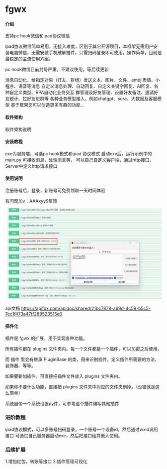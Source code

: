 # fgwx

#### 介绍
支持pc hook微信和ipad协议微信

ipad协议微信简单易用，无接入难度，区别于其它开源项目，本框架无需用户安装电脑微信，无需安装手机破解插件，只需扫码登录即可使用，操作简单，目前是最稳定的主流使用方案。

pc hook微信目前封号严重，不建议使用，等后续更新


消息自动化、给指定对象（好友、群组）发送文本、图片、文件、emoji表情、小程序、语音等消息
自定义消息处理、自动回复、自定义关键字回复、AI回复、各种自定义类型、RPA自动化业务交互
群管理及好友管理、设置好友备注、邀请好友统计、拉好友进群等
各种业务模型接入，例如chatgpt、sora、大数据及客服模型
基于框架您可以创造更多有趣的功能...

#### 软件架构
软件架构说明


#### 安装教程

exe为服务端，可选pc hook模式和ipad 协议模式
启动exe后，运行示例中的main.py 可接收消息，处理消息等，
可以自己自定义客户端，通过http接口，Server中定义http请求接口



#### 使用说明
注册账号后，登录，新账号可免费领取一天时间体验

有问题加v：AAAxyy9反馈

![输入图片说明](res/imgimage.png)

api文档 https://apifox.com/apidoc/shared/21bc7878-a69d-4c59-b5c5-7cc1f473a47f/289523515e0

#### 插件化

插件是 fgwx 的扩展，用于实现各种功能。

所有插件都在 plugins 文件夹内。每一个文件都是一个插件，可以加密之后使用。

而 插件 里会有继承 PluginBase 的类，用来识别插件，定义插件所需要的方法、装饰器、等等。

如果要新加插件，可直接把插件文件放入 plugins 文件夹内。

如果你不要什么功能，直接把 plugins 文件夹中对应的文件夹删掉。（没错就是这么简单）

系统自带一个系统设置py件，可参考这个插件编写其他插件

### 进阶教程
ipad协议模式，可以多账号扫码登录，一个账号一个设备id，然后通过wxid调用接口
可通过自己服务器启动exe，然后把接口给其他人使用。

### 后续扩展
1.增加红包，转账等接口
2.插件管理可视化
